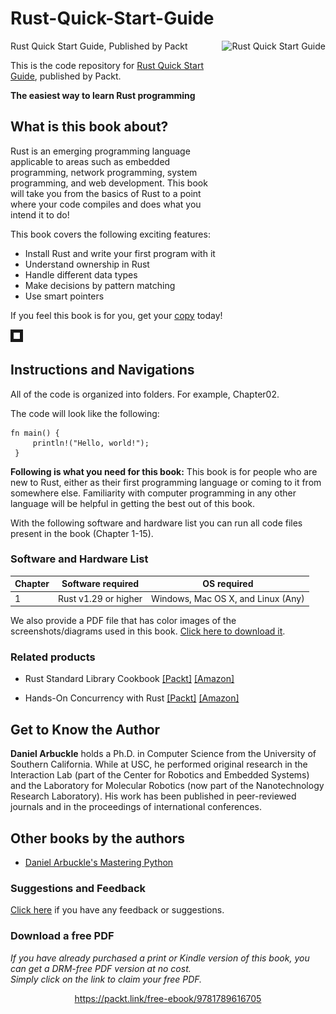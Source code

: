 


# Rust-Quick-Start-Guide
Rust Quick Start Guide, Published by Packt
<a href="https://www.packtpub.com/application-development/rust-quick-start-guide?utm_source=github&utm_medium=repository&utm_campaign=9781789616705"><img src="https://www.packtpub.com/sites/default/files/cover%20-%20Copy_B12042.png" alt="Rust Quick Start Guide" height="256px" align="right"></a>

This is the code repository for [Rust Quick Start Guide](https://www.packtpub.com/application-development/rust-quick-start-guide?utm_source=github&utm_medium=repository&utm_campaign=9781789616705), published by Packt.

**The easiest way to learn Rust programming**

## What is this book about?
Rust is an emerging programming language applicable to areas such as embedded programming, network programming, system programming, and web development. This book will take you from the basics of Rust to a point where your code compiles and does what you intend it to do!

This book covers the following exciting features: 
* Install Rust and write your first program with it
* Understand ownership in Rust
* Handle different data types
* Make decisions by pattern matching
* Use smart pointers

If you feel this book is for you, get your [copy](https://www.amazon.com/dp/1789616700) today!

<a href="https://www.packtpub.com/?utm_source=github&utm_medium=banner&utm_campaign=GitHubBanner"><img src="https://raw.githubusercontent.com/PacktPublishing/GitHub/master/GitHub.png" 
alt="https://www.packtpub.com/" border="5" /></a>


## Instructions and Navigations
All of the code is organized into folders. For example, Chapter02.

The code will look like the following:
```
fn main() {
     println!("Hello, world!");
 }
```

**Following is what you need for this book:**
This book is for people who are new to Rust, either as their first programming language or coming to it from somewhere else. Familiarity with computer programming in any other language will be helpful in getting the best out of this book.

With the following software and hardware list you can run all code files present in the book (Chapter 1-15).

### Software and Hardware List

| Chapter  | Software required                   | OS required                        |
| -------- | ------------------------------------| -----------------------------------|
| 1        | Rust v1.29 or higher                | Windows, Mac OS X, and Linux (Any) |

We also provide a PDF file that has color images of the screenshots/diagrams used in this book. [Click here to download it](https://www.packtpub.com/sites/default/files/downloads/9781789616705_ColorImages.pdf).

### Related products <Other books you may enjoy>
* Rust Standard Library Cookbook [[Packt]](https://www.packtpub.com/application-development/rust-standard-library-cookbook?utm_source=github&utm_medium=repository&utm_campaign=9781788623926) [[Amazon]](https://www.amazon.com/dp/1788623924)

* Hands-On Concurrency with Rust [[Packt]](https://www.packtpub.com/application-development/hands-concurrency-rust?utm_source=github&utm_medium=repository&utm_campaign=9781788399975) [[Amazon]](https://www.amazon.com/dp/1788399978)

## Get to Know the Author
**Daniel Arbuckle**
holds a Ph.D. in Computer Science from the University of Southern California. While at USC, he performed original research in the Interaction Lab (part of the Center for Robotics and Embedded Systems) and the Laboratory for Molecular Robotics (now part of the Nanotechnology Research Laboratory). His work has been published in peer-reviewed journals and in the proceedings of international conferences.

## Other books by the authors
* [Daniel Arbuckle's Mastering Python](https://www.packtpub.com/application-development/daniel-arbuckle-mastering-python?utm_source=github&utm_medium=repository&utm_campaign=9781787283695)


### Suggestions and Feedback
[Click here](https://docs.google.com/forms/d/e/1FAIpQLSdy7dATC6QmEL81FIUuymZ0Wy9vH1jHkvpY57OiMeKGqib_Ow/viewform) if you have any feedback or suggestions.
### Download a free PDF

 <i>If you have already purchased a print or Kindle version of this book, you can get a DRM-free PDF version at no cost.<br>Simply click on the link to claim your free PDF.</i>
<p align="center"> <a href="https://packt.link/free-ebook/9781789616705">https://packt.link/free-ebook/9781789616705 </a> </p>